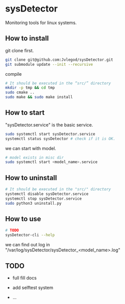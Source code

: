 # sysDetector

Monitoring tools for linux systems.

## How to install

git clone first.

```bash
git clone git@github.com:Jvlegod/sysDetector.git
git submodule update --init --recursive
```

compile

```bash
# It should be executed in the “src/” directory
mkdir -p tmp && cd tmp
sudo cmake ..
sudo make && sudo make install
```

## How to start

"sysDetector.service" is the basic service.

```bash
sudo systemctl start sysDetector.service
systemctl status sysDetector # check if it is OK.
```

we can start with model.

```bash
# model exists in misc dir
sudo systemctl start <model_name>.service
```

## How to uninstall

```bash
# It should be executed in the "src/" directory
systemctl disable sysDetector.service
systemctl stop sysDetector.service
sudo python3 uninstall.py
```

## How to use

```bash
# TODO
sysDetector-cli --help
```

we can find out log in "/var/log/sysDetector/sysDetector_<model_name>.log"

## TODO

- full fill docs

- add selftest system

- ...